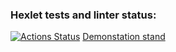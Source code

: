 ### Hexlet tests and linter status:
[![Actions Status](https://github.com/ya-pekatoros/python-project-52/workflows/hexlet-check/badge.svg)](https://github.com/ya-pekatoros/python-project-52/actions)
[Demonstation stand](http://34.125.90.177:8000)